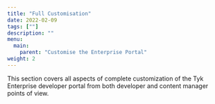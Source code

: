 ```yaml
---
title: "Full Customisation"
date: 2022-02-09
tags: [""]
description: ""
menu:
  main:
    parent: "Customise the Enterprise Portal"
weight: 2
---
```


This section covers all aspects of complete customization of the Tyk Enterprise developer portal from both developer and content manager points of view.